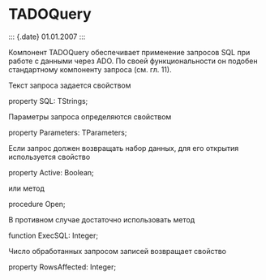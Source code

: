 TADOQuery
=========

::: {.date}
01.01.2007
:::

Компонент TADOQuery обеспечивает применение запросов SQL при работе с
данными через ADO. По своей функциональности он подобен стандартному
компоненту запроса (см. гл. 11).

Текст запроса задается свойством

property SQL: TStrings;

Параметры запроса определяются свойством

property Parameters: TParameters;

Если запрос должен возвращать набор данных, для его открытия
используется свойство

property Active: Boolean;

или метод

procedure Open;

В противном случае достаточно использовать метод

function ExecSQL: Integer; 

Число обработанных запросом записей возвращает свойство

property RowsAffected: Integer;
